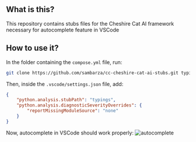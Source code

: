 ## What is this?
This repository contains stubs files for the Cheshire Cat AI framework necessary for autocomplete feature in VSCode

## How to use it?
In the folder containing the `compose.yml` file, run:
```bash
git clone https://github.com/sambarza/cc-cheshire-cat-ai-stubs.git typings
``` 

Then, inside the `.vscode/settings.json` file, add:
``` json
{
    "python.analysis.stubPath": "typings",
    "python.analysis.diagnosticSeverityOverrides": {
        "reportMissingModuleSource": "none"
    }
}
```

Now, autocomplete in VSCode should work properly:
![autocomplete](https://github.com/user-attachments/assets/90d70f2b-9a99-416b-9d94-408fe81cb112)

